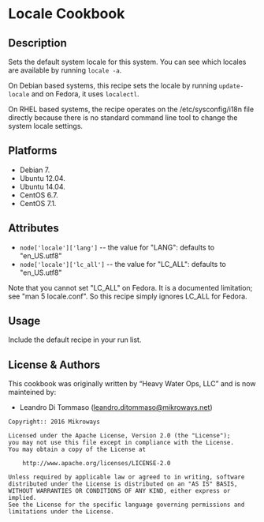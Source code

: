 Locale Cookbook
===============

Description
-----------

Sets the default system locale for this system.  You can see which locales 
are available by running `locale -a`.

On Debian based systems, this recipe sets the locale by running `update-locale`
and on Fedora, it uses `localectl`.

On RHEL based systems, the recipe operates on the /etc/sysconfig/i18n file
directly because there is no standard command line tool to change the system
locale settings.

Platforms
---------

- Debian 7.
- Ubuntu 12.04.
- Ubuntu 14.04.
- CentOS 6.7.
- CentOS 7.1.

Attributes
----------

* `node['locale']['lang']` -- the value for "LANG": defaults to "en_US.utf8"
* `node['locale']['lc_all']` -- the value for "LC_ALL": defaults to "en_US.utf8"

Note that you cannot set "LC_ALL" on Fedora.  It is a documented limitation; 
see "man 5 locale.conf".  So this recipe simply ignores LC_ALL for Fedora.

Usage
-----

Include the default recipe in your run list.

License & Authors
-----------------

This cookbook was originally written by “Heavy Water Ops, LLC” and is now
mainteined by:

- Leandro Di Tommaso (<leandro.ditommaso@mikroways.net>)

```text
Copyright:: 2016 Mikroways

Licensed under the Apache License, Version 2.0 (the "License");
you may not use this file except in compliance with the License.
You may obtain a copy of the License at

    http://www.apache.org/licenses/LICENSE-2.0

Unless required by applicable law or agreed to in writing, software
distributed under the License is distributed on an "AS IS" BASIS,
WITHOUT WARRANTIES OR CONDITIONS OF ANY KIND, either express or implied.
See the License for the specific language governing permissions and
limitations under the License.
```
